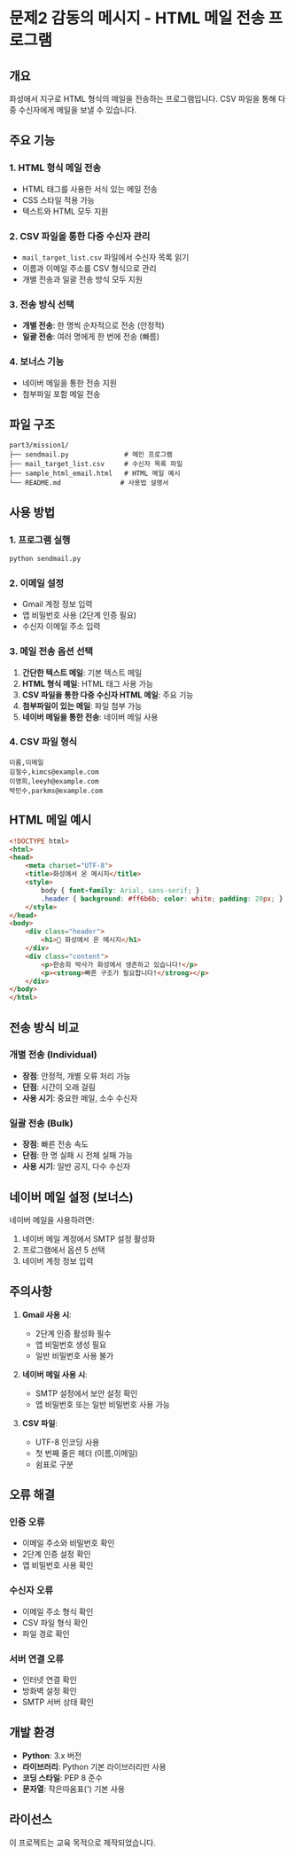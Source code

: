# 문제2 감동의 메시지 - HTML 메일 전송 프로그램

## 개요
화성에서 지구로 HTML 형식의 메일을 전송하는 프로그램입니다. CSV 파일을 통해 다중 수신자에게 메일을 보낼 수 있습니다.

## 주요 기능

### 1. HTML 형식 메일 전송
- HTML 태그를 사용한 서식 있는 메일 전송
- CSS 스타일 적용 가능
- 텍스트와 HTML 모두 지원

### 2. CSV 파일을 통한 다중 수신자 관리
- `mail_target_list.csv` 파일에서 수신자 목록 읽기
- 이름과 이메일 주소를 CSV 형식으로 관리
- 개별 전송과 일괄 전송 방식 모두 지원

### 3. 전송 방식 선택
- **개별 전송**: 한 명씩 순차적으로 전송 (안정적)
- **일괄 전송**: 여러 명에게 한 번에 전송 (빠름)

### 4. 보너스 기능
- 네이버 메일을 통한 전송 지원
- 첨부파일 포함 메일 전송

## 파일 구조

```
part3/mission1/
├── sendmail.py              # 메인 프로그램
├── mail_target_list.csv     # 수신자 목록 파일
├── sample_html_email.html   # HTML 메일 예시
└── README.md               # 사용법 설명서
```

## 사용 방법

### 1. 프로그램 실행
```bash
python sendmail.py
```

### 2. 이메일 설정
- Gmail 계정 정보 입력
- 앱 비밀번호 사용 (2단계 인증 필요)
- 수신자 이메일 주소 입력

### 3. 메일 전송 옵션 선택
1. **간단한 텍스트 메일**: 기본 텍스트 메일
2. **HTML 형식 메일**: HTML 태그 사용 가능
3. **CSV 파일을 통한 다중 수신자 HTML 메일**: 주요 기능
4. **첨부파일이 있는 메일**: 파일 첨부 가능
5. **네이버 메일을 통한 전송**: 네이버 메일 사용

### 4. CSV 파일 형식
```csv
이름,이메일
김철수,kimcs@example.com
이영희,leeyh@example.com
박민수,parkms@example.com
```

## HTML 메일 예시

```html
<!DOCTYPE html>
<html>
<head>
    <meta charset="UTF-8">
    <title>화성에서 온 메시지</title>
    <style>
        body { font-family: Arial, sans-serif; }
        .header { background: #ff6b6b; color: white; padding: 20px; }
    </style>
</head>
<body>
    <div class="header">
        <h1>🚀 화성에서 온 메시지</h1>
    </div>
    <div class="content">
        <p>한송희 박사가 화성에서 생존하고 있습니다!</p>
        <p><strong>빠른 구조가 필요합니다!</strong></p>
    </div>
</body>
</html>
```

## 전송 방식 비교

### 개별 전송 (Individual)
- **장점**: 안정적, 개별 오류 처리 가능
- **단점**: 시간이 오래 걸림
- **사용 시기**: 중요한 메일, 소수 수신자

### 일괄 전송 (Bulk)
- **장점**: 빠른 전송 속도
- **단점**: 한 명 실패 시 전체 실패 가능
- **사용 시기**: 일반 공지, 다수 수신자

## 네이버 메일 설정 (보너스)

네이버 메일을 사용하려면:
1. 네이버 메일 계정에서 SMTP 설정 활성화
2. 프로그램에서 옵션 5 선택
3. 네이버 계정 정보 입력

## 주의사항

1. **Gmail 사용 시**:
   - 2단계 인증 활성화 필수
   - 앱 비밀번호 생성 필요
   - 일반 비밀번호 사용 불가

2. **네이버 메일 사용 시**:
   - SMTP 설정에서 보안 설정 확인
   - 앱 비밀번호 또는 일반 비밀번호 사용 가능

3. **CSV 파일**:
   - UTF-8 인코딩 사용
   - 첫 번째 줄은 헤더 (이름,이메일)
   - 쉼표로 구분

## 오류 해결

### 인증 오류
- 이메일 주소와 비밀번호 확인
- 2단계 인증 설정 확인
- 앱 비밀번호 사용 확인

### 수신자 오류
- 이메일 주소 형식 확인
- CSV 파일 형식 확인
- 파일 경로 확인

### 서버 연결 오류
- 인터넷 연결 확인
- 방화벽 설정 확인
- SMTP 서버 상태 확인

## 개발 환경

- **Python**: 3.x 버전
- **라이브러리**: Python 기본 라이브러리만 사용
- **코딩 스타일**: PEP 8 준수
- **문자열**: 작은따옴표(') 기본 사용

## 라이선스

이 프로젝트는 교육 목적으로 제작되었습니다.

